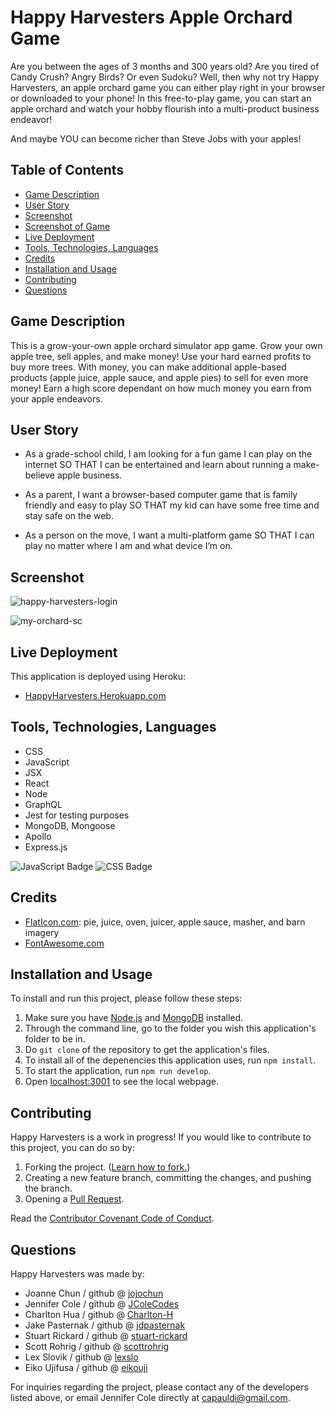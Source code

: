# Happy Harvesters Apple Orchard Game #

Are you between the ages of 3 months and 300 years old? Are you tired of Candy Crush? Angry Birds? Or even Sudoku? Well, then why not try Happy Harvesters, an apple orchard game you can either play right in your browser or downloaded to your phone!
In this free-to-play game, you can start an apple orchard and watch your hobby flourish into a multi-product business endeavor! 

And maybe YOU can become richer than Steve Jobs with your apples!


## Table of Contents

* [Game Description](#game-description)
* [User Story](#user-story)
* [Screenshot](#screenshot)
* [Screenshot of Game](#screenshot)
* [Live Deployment](#live-deployment)
* [Tools, Technologies, Languages](#tools-technologies-languages)
* [Credits](#credits)
* [Installation and Usage](#installation-and-usage)
* [Contributing](#contributing)
* [Questions](#questions)

## Game Description
This is a grow-your-own apple orchard simulator app game. Grow your own apple tree, sell apples, and make money! Use your hard earned profits to buy more trees. With money, you can make additional apple-based products (apple juice, apple sauce, and apple pies) to sell for even more money! Earn a high score dependant on how much money you earn from your apple endeavors.

## User Story
* As a grade-school child, I am looking for a fun game I can play on the internet SO THAT I can be entertained and learn about running a make-believe apple business.

* As a parent, I want a browser-based computer game that is family friendly and easy to play SO THAT my kid can have some free time and stay safe on the web. 

* As a person on the move, I want a multi-platform game SO THAT I can play no matter where I am and what device I’m on. 

## Screenshot
![happy-harvesters-login](https://user-images.githubusercontent.com/91100425/163503592-1ae178ed-defb-4db7-b871-1732ad3d97fb.jpg)

![my-orchard-sc](https://user-images.githubusercontent.com/91100425/163503612-d385a51b-dad8-46ee-a25f-19253fdb93ba.jpg)

## Live Deployment
This application is deployed using Heroku:
- [HappyHarvesters.Herokuapp.com](https://happyharvesters.herokuapp.com/)

## Tools, Technologies, Languages
- CSS
- JavaScript
- JSX
- React
- Node
- GraphQL
- Jest for testing purposes
- MongoDB, Mongoose
- Apollo
- Express.js

![JavaScript Badge](https://img.shields.io/badge/-JavaScript-yellow?style=for-the-badge&logo=appveyor) 
![CSS Badge](https://img.shields.io/badge/-CSS-blueviolet?style=for-the-badge&logo=appveyor)

## Credits
- [FlatIcon.com](https://www.flaticon.com/): pie, juice, oven, juicer, apple sauce, masher, and barn imagery
- [FontAwesome.com](https://fontawesome.com/) 

## Installation and Usage

To install and run this project, please follow these steps: 
1. Make sure you have [Node.js](https://nodejs.org) and [MongoDB](https://www.mongodb.com/try/download) installed.
2. Through the command line, go to the folder you wish this application's folder to be in.
3. Do `git clone` of the repository to get the application's files.
4. To install all of the depenencies this application uses, run `npm install`.
5. To start the application, run `npm run develop`.
6. Open [localhost:3001](http://localhost:3001/) to see the local webpage.

## Contributing

Happy Harvesters is a work in progress! If you would like to contribute to this project, you can do so by:
1. Forking the project. ([Learn how to fork.](https://docs.github.com/en/get-started/quickstart/fork-a-repo))
2. Creating a new feature branch, committing the changes, and pushing the branch.
3. Opening a [Pull Request](https://github.com/JColeCodes/happy-harvesters/pulls).

Read the [Contributor Covenant Code of Conduct](https://www.contributor-covenant.org/version/2/1/code_of_conduct/).

## Questions
Happy Harvesters was made by:
* Joanne Chun / github @ [jojochun](https://github.com/jojochun)
* Jennifer Cole / github @ [JColeCodes](https://github.com/JColeCodes)
* Charlton Hua / github @ [Charlton-H](https://github.com/Charlton-H)
* Jake Pasternak / github @ [jdpasternak](https://github.com/jdpasternak)
* Stuart Rickard / github @ [stuart-rickard](https://github.com/stuart-rickard)
* Scott Rohrig / github @ [scottrohrig](https://github.com/scottrohrig)
* Lex Slovik / github @ [lexslo](https://github.com/lexslo)
* Eiko Ujifusa / github @ [eikouji](https://github.com/eikouji)

For inquiries regarding the project, please contact any of the developers listed above, or email Jennifer Cole directly at [capauldi@gmail.com](mailto:capauldi@gmail.com).
